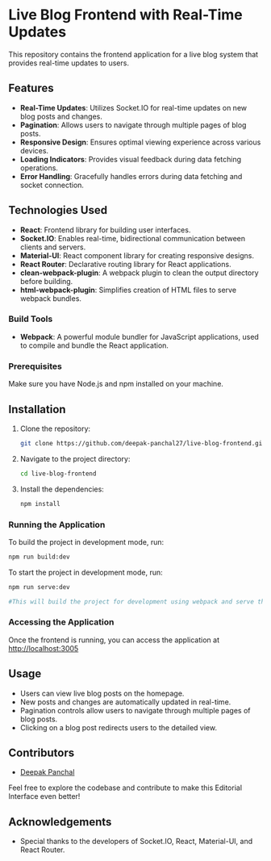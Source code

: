# Live Blog Frontend with Real-Time Updates

This repository contains the frontend application for a live blog system that provides real-time updates to users.

## Features

- **Real-Time Updates**: Utilizes Socket.IO for real-time updates on new blog posts and changes.
- **Pagination**: Allows users to navigate through multiple pages of blog posts.
- **Responsive Design**: Ensures optimal viewing experience across various devices.
- **Loading Indicators**: Provides visual feedback during data fetching operations.
- **Error Handling**: Gracefully handles errors during data fetching and socket connection.

## Technologies Used

- **React**: Frontend library for building user interfaces.
- **Socket.IO**: Enables real-time, bidirectional communication between clients and servers.
- **Material-UI**: React component library for creating responsive designs.
- **React Router**: Declarative routing library for React applications.
- **clean-webpack-plugin**: A webpack plugin to clean the output directory before building.
- **html-webpack-plugin**: Simplifies creation of HTML files to serve webpack bundles.

### Build Tools
- **Webpack**: A powerful module bundler for JavaScript applications, used to compile and bundle the React application.

### Prerequisites

Make sure you have Node.js and npm installed on your machine.

## Installation

1. Clone the repository:
    ```bash
    git clone https://github.com/deepak-panchal27/live-blog-frontend.git
    ```

2. Navigate to the project directory:
    ```bash
    cd live-blog-frontend
    ```

3. Install the dependencies:
    ```bash
    npm install
    ```

### Running the Application

To build the project in development mode, run:
```bash
npm run build:dev
```

To start the project in development mode, run:
```bash
npm run serve:dev

#This will build the project for development using webpack and serve the project for development.
```

### Accessing the Application
Once the frontend is running, you can access the application at [http://localhost:3005](http://localhost:3005)

## Usage

- Users can view live blog posts on the homepage.
- New posts and changes are automatically updated in real-time.
- Pagination controls allow users to navigate through multiple pages of blog posts.
- Clicking on a blog post redirects users to the detailed view.

## Contributors
- [Deepak Panchal](https://github.com/deepak-panchal27)

Feel free to explore the codebase and contribute to make this Editorial Interface even better!

## Acknowledgements

- Special thanks to the developers of Socket.IO, React, Material-UI, and React Router.
